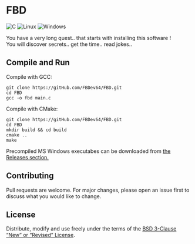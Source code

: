 # FBD

![C](https://img.shields.io/badge/c-%2300599C.svg?style=for-the-badge&logo=c&logoColor=white)
![Linux](https://img.shields.io/badge/Linux-FCC624?style=for-the-badge&logo=linux&logoColor=black)
![Windows](https://img.shields.io/badge/Windows-0078D6?style=for-the-badge&logo=windows&logoColor=white)

You have a very long quest.. that starts with installing this software ! 
<br>You will discover secrets.. get the time.. read jokes.. <br>




## Compile and Run

Compile with GCC:
```
git clone https://gitHub.com/FBDev64/FBD.git
cd FBD
gcc -o fbd main.c
```

Compile with CMake:
```
git clone https://gitHub.com/FBDev64/FBD.git
cd FBD
mkdir build && cd build
cmake ..
make
```

Precompiled MS Windows executabes can be downloaded from [the Releases section.](https://github.com/FBDev64/FBD/releases)

## Contributing

Pull requests are welcome. For major changes, please open an issue first
to discuss what you would like to change.

## License

Distribute, modify and use freely under the terms of the
[BSD 3-Clause “New” or “Revised” License](https://choosealicense.com/licenses/bsd-3-clause/).
